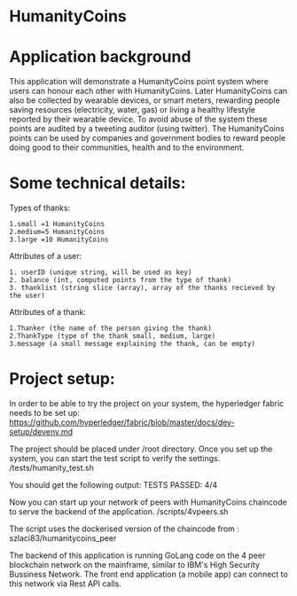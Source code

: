 # HumanityCoins

<!--- [![Deploy to Bluemix](https://bluemix.net/deploy/button.png)](https://bluemix.net/deploy?repository=https://github.com/vpaprots/HumanityCoins.git) --->


# Application background

This application will demonstrate a HumanityCoins point system where users can honour each other with HumanityCoins. Later HumanityCoins can also be collected by wearable devices, or smart meters, rewarding people saving resources (electricity, water, gas) or living a healthy lifestyle reported by their wearable device. To avoid abuse of the system these points are audited by a tweeting auditor (using twitter). The HumanityCoins points can be used by companies and government bodies to reward people doing good to their communities, health and to the environment.

# Some technical details:

Types of thanks:

	1.small =1 HumanityCoins 
	2.medium=5 HumanityCoins
	3.large =10 HumanityCoins
	
Attributes of a user:

	1. userID (unique string, will be used as key)
	2. balance (int, computed points from the type of thank)
	3. thanklist (string slice (array), array of the thanks recieved by the user)

Attributes of a thank:

	1.Thanker (the name of the person giving the thank)
	2.ThankType (type of the thank small, medium, large) 
	3.message (a small message explaining the thank, can be empty)

# Project setup:
In order to be able to try the project on your system, the hyperledger fabric needs to be set up:
https://github.com/hyperledger/fabric/blob/master/docs/dev-setup/devenv.md

The project should be placed under /root directory.
Once you set up the system, you can start the test script to verify the settings. 
/tests/humanity_test.sh

You should get the following output:
TESTS PASSED: 4/4

Now you can start up your network of peers with HumanityCoins chaincode to serve the backend of the application.
/scripts/4vpeers.sh

The script uses the dockerised version of the chaincode from :
szlaci83/humanitycoins_peer

The backend of this application is running GoLang code on the 4 peer blockchain network on the mainframe, similar to IBM's High Security Bussiness Network. The front end application (a mobile app) can connect to this network via Rest API calls.
